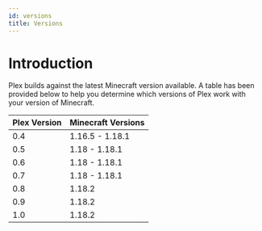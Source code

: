 ```yaml
---
id: versions
title: Versions
---
```


# Introduction
Plex builds against the latest Minecraft version available. A table has been provided below to help you determine which versions of Plex work with your version of Minecraft.

| Plex Version | Minecraft Versions |
| ------------ | ------------------ |
| 0.4          | 1.16.5 - 1.18.1    |
| 0.5          | 1.18 - 1.18.1      |
| 0.6          | 1.18 - 1.18.1      |
| 0.7          | 1.18 - 1.18.1      |
| 0.8          | 1.18.2             |
| 0.9          | 1.18.2             |
| 1.0          | 1.18.2             |